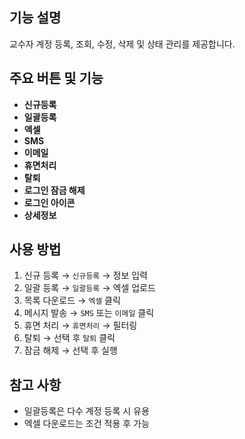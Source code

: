 

## 기능 설명
교수자 계정 등록, 조회, 수정, 삭제 및 상태 관리를 제공합니다.

## 주요 버튼 및 기능
- **신규등록**
- **일괄등록**
- **엑셀**
- **SMS**
- **이메일**
- **휴면처리**
- **탈퇴**
- **로그인 잠금 해제**
- **로그인 아이콘**
- **상세정보**

## 사용 방법
1. 신규 등록 → `신규등록` → 정보 입력
2. 일괄 등록 → `일괄등록` → 엑셀 업로드
3. 목록 다운로드 → `엑셀` 클릭
4. 메시지 발송 → `SMS` 또는 `이메일` 클릭
5. 휴면 처리 → `휴면처리` → 필터링
6. 탈퇴 → 선택 후 `탈퇴` 클릭
7. 잠금 해제 → 선택 후 실행

## 참고 사항
- 일괄등록은 다수 계정 등록 시 유용
- 엑셀 다운로드는 조건 적용 후 가능
